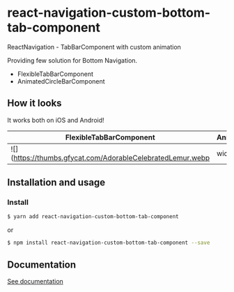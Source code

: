 # react-navigation-custom-bottom-tab-component
ReactNavigation - TabBarComponent with custom animation

Providing few solution for Bottom Navigation.

* FlexibleTabBarComponent
* AnimatedCircleBarComponent

## How it looks

It works both on iOS and Android!

|FlexibleTabBarComponent|AnimatedCircleBarComponent|
|---------|--------------|
|![](https://thumbs.gfycat.com/AdorableCelebratedLemur.webp | width=100)||



## Installation and usage

### Install

```bash
$ yarn add react-navigation-custom-bottom-tab-component
```

or 

```bash
$ npm install react-navigation-custom-bottom-tab-component --save
```

## Documentation

[See documentation](https://alimek.github.io/react-navigation-custom-bottom-tab-component/)
